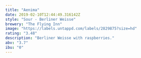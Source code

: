 ```yaml
---
title: "Aenima"
date: 2019-02-10T12:44:49.316142Z
style: "Sour - Berliner Weisse"
brewery: "The Flying Inn"
image: "https://labels.untappd.com/labels/2829875?size=hd"
rating: "3.48"
description: "Berliner Weisse with raspberries."
abv: "3.7"
ibu: "0"
---
```

